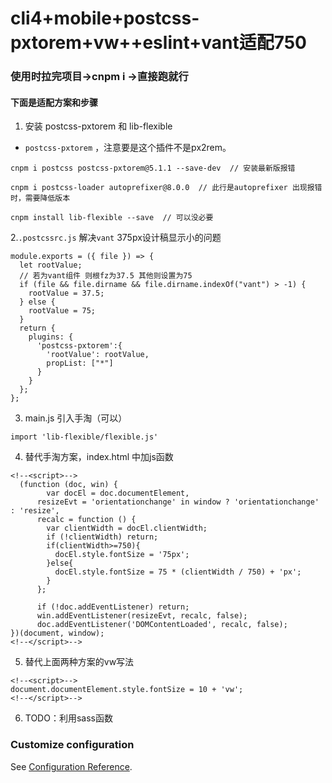 # cli4+mobile+postcss-pxtorem+vw++eslint+vant适配750
### 使用时拉完项目->cnpm i ->直接跑就行
#### 下面是适配方案和步骤
1. 安装 postcss-pxtorem 和 lib-flexible
- `postcss-pxtorem`  ，注意要是这个插件不是px2rem。
```
cnpm i postcss postcss-pxtorem@5.1.1 --save-dev  // 安装最新版报错

cnpm i postcss-loader autoprefixer@8.0.0  // 此行是autoprefixer 出现报错时，需要降低版本

cnpm install lib-flexible --save  // 可以没必要
```
2.`.postcssrc.js` 解决`vant` 375px设计稿显示小的问题
```
module.exports = ({ file }) => {
  let rootValue;
  // 若为vant组件 则根fz为37.5 其他则设置为75
  if (file && file.dirname && file.dirname.indexOf("vant") > -1) {
    rootValue = 37.5;
  } else {
    rootValue = 75;
  }
  return {
    plugins: {
      'postcss-pxtorem':{
        'rootValue': rootValue,
        propList: ["*"]
      }
    }
  };
};
```
3. main.js 引入手淘（可以）
```
import 'lib-flexible/flexible.js'
```
4. 替代手淘方案，index.html 中加js函数
```angular2html
<!--<script>-->
  (function (doc, win) {
  		var docEl = doc.documentElement,
      resizeEvt = 'orientationchange' in window ? 'orientationchange' : 'resize',
      recalc = function () {
        var clientWidth = docEl.clientWidth;
        if (!clientWidth) return;
        if(clientWidth>=750){
          docEl.style.fontSize = '75px';
        }else{
          docEl.style.fontSize = 75 * (clientWidth / 750) + 'px';
        }
      };

      if (!doc.addEventListener) return;
      win.addEventListener(resizeEvt, recalc, false);
      doc.addEventListener('DOMContentLoaded', recalc, false);
})(document, window);
<!--</script>-->

```
5. 替代上面两种方案的vw写法
```angular2html
<!--<script>-->
document.documentElement.style.fontSize = 10 + 'vw';
<!--</script>-->

```
6. TODO：利用sass函数

### Customize configuration
See [Configuration Reference](https://cli.vuejs.org/config/).
